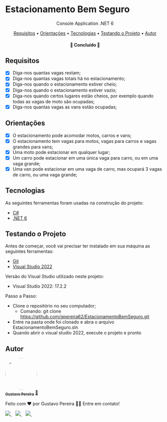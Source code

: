 <h1>Estacionamento Bem Seguro</h1>

<p align="center">Console Application .NET 6</p>

<p align="center">
 <a href="#Requisitos">Requisitos</a> •
 <a href="#Requisitos">Orientações</a> •
 <a href="#Tecnologias">Tecnologias</a> •
 <a href="#Testando-o-Projeto">Testando o Projeto</a> •
 <a href="#Autor">Autor</a>
</p>

<h4 align="center">
	🚀 Concluído 🚀
</h4>

## Requisitos

- [x] Diga-nos quantas vagas restam;
- [x] Diga-nos quantas vagas totais há no estacionamento;
- [x] Diga-nos quando o estacionamento estiver cheio;
- [x] Diga-nos quando o estacionamento estiver vazio;
- [x] Diga-nos quando certos lugares estão cheios, por exemplo quando todas as vagas de moto são ocupadas;
- [x] Diga-nos quantas vagas as vans estão ocupadas;

## Orientações

- [x] O estacionamento pode acomodar motos, carros e vans;
- [x] O estacionamento tem vagas para motos, vagas para carros e vagas grandes para vans;
- [x] Uma moto pode estacionar em qualquer lugar;
- [x] Um carro pode estacionar em uma única vaga para carro, ou em uma vaga grande;
- [x] Uma van pode estacionar em uma vaga de carro, mas ocupará 3 vagas de carro, ou uma vaga grande;

## Tecnologias

As seguintes ferramentas foram usadas na construção do projeto:

- [C#](https://docs.microsoft.com/pt-br/dotnet/csharp/)
- [.NET 6](https://learn.microsoft.com/pt-br/dotnet/core/whats-new/dotnet-6)

## Testando o Projeto

Antes de começar, você vai precisar ter instalado em sua máquina as seguintes ferramentas:

- [Git](https://git-scm.com)
- [Visual Studio 2022](https://visualstudio.microsoft.com/pt-br/downloads/)

Versão do Visual Studio utilizado neste projeto: 
- Visual Studio 2022: 17.2.2

Passo a Passo:

- Clone o repositório no seu computador; 
    - Comando: git clone https://github.com/gpereira62/EstacionamentoBemSeguro.git
- Entre na pasta onde foi clonado e abra o arquivo EstacionamentoBemSeguro.sln
- Quando abrir o visual studio 2022, execute o projeto e pronto

## Autor

<a href=https://www.linkedin.com/in/gustavo-pereira-18302316a/>
 <img style="border-radius: 50%;" src="https://media-exp1.licdn.com/dms/image/C4D03AQFICCCMopiLcQ/profile-displayphoto-shrink_200_200/0/1569797034513?e=1634774400&v=beta&t=368E-ErqfgKrjdb6b0Duk07Ic1q9QFbL0vQRwnkq7Og" width="100px;" alt=""/>
 <br />
 <sub><b>Gustavo Pereira</b></sub></a> <a href="https://www.linkedin.com/in/gustavo-pereira-18302316a/" title="Linkedin">🚀</a>


Feito com ❤️ por Gustavo Pereira 👋🏽 Entre em contato!

  <a href="https://www.linkedin.com/in/gustavo-pereira-18302316a/">
    <img src="https://img.shields.io/badge/linkedin-%230077B5.svg?&style=for-the-badge&logo=linkedin&logoColor=white" />
  </a>&nbsp;&nbsp;
  <a href="https://instagram.com/gustavops_dds">
    <img src="https://img.shields.io/badge/instagram-%23E4405F.svg?&style=for-the-badge&logo=instagram&logoColor=white" />        
  </a>&nbsp;&nbsp;
  <a href="mailto:gustavopereirasantos@hotmail.com">
    <img src="https://img.shields.io/badge/Microsoft_Outlook-0078D4?style=for-the-badge&logo=microsoft-outlook&logoColor=white" />        
  </a>&nbsp;&nbsp;
